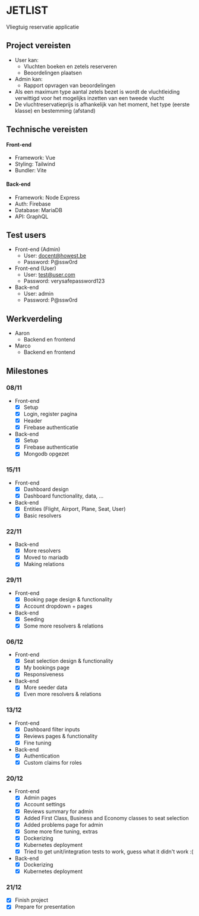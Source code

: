 # JETLIST
Vliegtuig reservatie applicatie

## Project vereisten
- User kan:
  - Vluchten boeken en zetels reserveren
  - Beoordelingen plaatsen
- Admin kan:
  - Rapport opvragen van beoordelingen
- Als een maximum type aantal zetels bezet is wordt de vluchtleiding verwittigd voor het mogelijks inzetten van een tweede vlucht
- De vluchtreservatieprijs is afhankelijk van het moment, het type (eerste klasse) en bestemming (afstand)

## Technische vereisten
#### Front-end
- Framework: Vue
- Styling: Tailwind
- Bundler: Vite

#### Back-end
- Framework: Node Express
- Auth: Firebase
- Database: MariaDB
- API: GraphQL

## Test users
- Front-end (Admin)
  - User: docent@howest.be
  - Password: P@ssw0rd
- Front-end (User)
  - User: test@user.com
  - Password: verysafepassword123
- Back-end
  - User: admin
  - Password: P@ssw0rd

## Werkverdeling
- Aaron
  - Backend en frontend
- Marco
  - Backend en frontend

## Milestones
### 08/11 
- Front-end
  - [X] Setup
  - [X] Login, register pagina
  - [X] Header
  - [X] Firebase authenticatie
- Back-end
  - [X] Setup
  - [X] Firebase authenticatie
  - [X] Mongodb opgezet
### 15/11 
- Front-end
  - [X] Dashboard design
  - [X] Dashboard functionality, data, ...
- Back-end
  - [X] Entities (Flight, Airport, Plane, Seat, User)
  - [X] Basic resolvers
### 22/11 
- Back-end
  - [X] More resolvers
  - [X] Moved to mariadb
  - [X] Making relations
### 29/11 
- Front-end
  - [X] Booking page design & functionality
  - [X] Account dropdown + pages
- Back-end
  - [X] Seeding
  - [X] Some more resolvers & relations

### 06/12 
- Front-end
  - [X] Seat selection design & functionality
  - [X] My bookings page
  - [X] Responsiveness
- Back-end
  - [X] More seeder data
  - [X] Even more resolvers & relations
### 13/12 
- Front-end
  - [X] Dashboard filter inputs
  - [X] Reviews pages & functionality
  - [X] Fine tuning
- Back-end
  - [X] Authentication
  - [X] Custom claims for roles
### 20/12 
- Front-end
  - [X] Admin pages
  - [X] Account settings
  - [X] Reviews summary for admin
  - [X] Added First Class, Business and Economy classes to seat selection
  - [X] Added problems page for admin
  - [X] Some more fine tuning, extras
  - [X] Dockerizing
  - [X] Kubernetes deployment
  - [X] Tried to get unit/integration tests to work, guess what it didn't work :(
- Back-end
  - [X] Dockerizing
  - [X] Kubernetes deployment
### 21/12 
- [X] Finish project
- [X] Prepare for presentation
